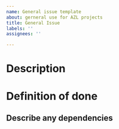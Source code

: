 ```yaml
---
name: General issue template
about: gerneral use for AZL projects
title: General Issue
labels: ''
assignees: ''

---
```


# Description


# Definition of done



## Describe any dependencies
